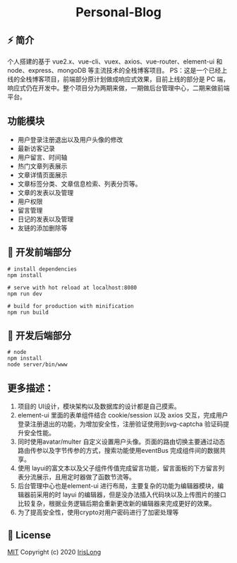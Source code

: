 <div align="center">
  <h1>Personal-Blog</h1>
</div>

## ⚡ 简介

个人搭建的基于 vue2.x、vue-cli、vuex、axios、vue-router、element-ui 和 node、express、mongoDB 等主流技术的全栈博客项目。
PS：这是一个已经上线的全栈博客项目，前端部分原计划做成响应式效果，目前上线的部分是 PC 端，响应式仍在开发中。整个项目分为两期来做，一期做后台管理中心，二期来做前端平台。

## 功能模块

- 用户登录注册退出以及用户头像的修改
- 最新访客记录
- 用户留言、时间轴
- 热门文章列表展示
- 文章详情页面展示
- 文章标签分类、文章信息检索、列表分页等。
- 文章的发表以及管理
- 用户权限
- 留言管理
- 日记的发表以及管理
- 友链的添加删除等

## 🚀 开发前端部分

```
# install dependencies
npm install

# serve with hot reload at localhost:8080
npm run dev

# build for production with minification
npm run build
```

## 🚀 开发后端部分

```
# node
npm install
node server/bin/www
```

## 更多描述：

1. 项目的 UI设计，模块架构以及数据库的设计都是自己摸索。
2. element-ui 里面的表单组件结合 cookie/session 以及 axios 交互，完成用户登录注册退出的功能，为增加安全性，注册验证使用到svg-captcha 验证码提升安全性能。
3. 同时使用avatar/multer 自定义设置用户头像。页面的路由切换主要通过动态路由传参以及字节传参的方式，搜索功能使用eventBus 完成组件间的数据共享。
4. 使用 layui的富文本以及父子组件传值完成留言功能，留言面板的下方留言列表分流展示，且用定时器做了函数节流等。
5. 后台管理中心也是element-ui 进行布局，主要复杂的功能为编辑器模块，编辑器前采用的时 layui 的编辑器，但是没办法插入代码块以及上传图片的接口比较复杂，根据业务逻辑后期会重新更改新的编辑器来完成更好的效果。
6. 为了提高安全性，使用crypto对用户密码进行了加密处理等

## 📄 License

[MIT](./LICENSE)
Copyright (c) 2020 [IrisLong](https://github.com/5Iris5)
